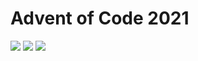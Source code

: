 # Advent of Code 2021
![](https://img.shields.io/badge/day%20📅-18-blue)
![](https://img.shields.io/badge/stars%20⭐-28-yellow)
![](https://img.shields.io/badge/days%20completed-14-red)

